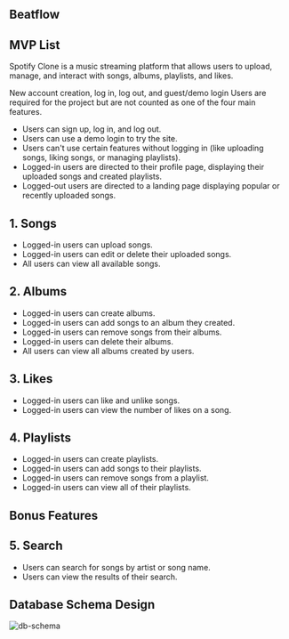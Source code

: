 ## Beatflow

## MVP List
Spotify Clone is a music streaming platform that allows users to upload, manage, and interact with songs, albums, playlists, and likes.

New account creation, log in, log out, and guest/demo login
Users are required for the project but are not counted as one of the four main features.

 - Users can sign up, log in, and log out.
 - Users can use a demo login to try the site.
 - Users can't use certain features without logging in (like uploading songs, liking songs, or managing playlists).
 - Logged-in users are directed to their profile page, displaying their uploaded songs and created playlists.
 - Logged-out users are directed to a landing page displaying popular or recently uploaded songs.

## 1. Songs
 - Logged-in users can upload songs.
 - Logged-in users can edit or delete their uploaded songs.
 - All users can view all available songs.

## 2. Albums
 - Logged-in users can create albums.
 - Logged-in users can add songs to an album they created.
 - Logged-in users can remove songs from their albums.
 - Logged-in users can delete their albums.
 - All users can view all albums created by users.

## 3. Likes
 - Logged-in users can like and unlike songs.
 - Logged-in users can view the number of likes on a song.

## 4. Playlists
 - Logged-in users can create playlists.
 - Logged-in users can add songs to their playlists.
 - Logged-in users can remove songs from a playlist.
 - Logged-in users can view all of their playlists.

## Bonus Features

## 5. Search
 - Users can search for songs by artist or song name.
 - Users can view the results of their search.

## Database Schema Design

![db-schema]

[db-schema]: ./images/Screenshot%202025-02-06%20at%2010.21.20 AM.png